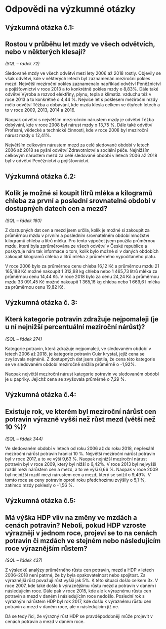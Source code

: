 # Odpovědi na výzkumné otázky

## Výzkumná otázka č.1:
## Rostou v průběhu let mzdy ve všech odvětvích, nebo v některých klesají?

*(SQL – řádek 72)*

Sledované mzdy ve všech odvětví mezi lety 2006 až 2018 rostly.
Objevily se však odvětví, kde v některých letech byl zaznamenán meziroční pokles mezd.
Největší meziroční pokles zaznamenalo například odvětví Peněžnictví a pojišťovnictví v roce 2013 a to konkrétně pokles mzdy o 8,83%.
Dále také odvětví Výroba a rozvod elektřiny, plynu, tepla a klimatiz. vzduchu též v roce 2013 a to konkrétně o 4,44 %.
Nejvíce let s poklesem meziroční mzdy mělo odvětví Těžba a dobývání, kde mzda klesla celkem ve čtyřech letech a to v roce 2009, 2013, 2014 a 2016.

Naopak odvětví s největším meziročním nárustem mzdy je odvětví Těžba  dobývání, kde v roce 2008 byl nárust mzdy o 13,75 %.
Dále také odvětví Profesní, vědecké a technické činnosti, kde v roce 2008 byl meziroční nárust mzdy o 12,41%.

Největším celkovým nárustem mezd za celé sledované období v letech 2006 až 2018 se pyšní odvětví Zdravotnictví a sociální péče.
Nejnižším celkovým nárustem mezd za celé sledované období v letech 2006 až 2018 byl v odvětví Peněžnictví a pojišťovnictví.


## Výzkumná otázka č.2:
## Kolik je možné si koupit litrů mléka a kilogramů chleba za první a poslední srovnatelné období v dostupných datech cen a mezd? 

*(SQL – řádek 180)*

Z dostupných dat cen a mezd jsem určila, kolik je možné si zakoupit za průměrnou mzdu v prvním a posledním srovnatelném období množství kilogramů chleba a litrů mléka. 
Pro tento výpočet jsem použila průměrnou mzdu, která byla zprůměrována ze všech odvětví v České republice a poskytuje nám tak informace o tom, 
kolik bylo možné si v daných obdobích zakoupit kilogramů chleba a litrů mléka z průměrného vypočítaného platu.

V roce 2006 bylo za průměrnou cenu chleba 16,12 Kč a průměrnou mzdu 21 165,188 Kč možné nakoupit 1 312,98 kg chleba nebo 1 465,73 litrů mléka za průměrnou cenu 14,44 Kč. 
V roce 2018 bylo za cenu 24,24 Kč a průměrnou mzdu 33 091,45 Kč možné nakoupit 1 365,16 kg chleba nebo 1 669,6 l mléka za průměrnou cenu 19,82 Kč.


## Výzkumná otázka č. 3:
## Která kategorie potravin zdražuje nejpomaleji (je u ní nejnižší percentuální meziroční nárůst)?

*(SQL – řádek 274)*

Kategorie potravin, která zdražuje nejpomaleji, ve sledovaném období v letech 2006 až 2018, je kategorie potravin Cukr krystal, jejíž cena se zvyšovala nejméně. 
 Z dostupných dat jsem zjistila, že cena této kategorie se ve sledovaném období meziročně snížila průměrně o -1,92%. 
 
 Naopak největší meziroční nárust kategorie potravin ve sledovaném období je u papriky. Jejichž cena se zvyšovala průměrně o 7,29 %.


## Výzkumná otázka č.4:
## Existuje rok, ve kterém byl meziroční nárůst cen potravin výrazně vyšší než růst mezd (větší než 10 %)?

*(SQL – řádek 344)*

Ve sledovaném období v letech od roku 2006 až do roku 2018, nepřesáhl meziroční nárůst potravin hranici 10 %. 
 Největší meziroční nárůst potravin byl v roce 2017, a to ve výši 9,63 %. 
 Naopak nejnižší meziroční nárust potravin byl v roce 2009, který byl nižší o 6,42%.
 V roce 2013 byl nejvyšší rozdíl mezi nárůstem cen a mezd, a to ve výši 6,66 %. 
 Naopak v roce 2009 byl nejnižší rozdíl mezi nárustem cen a mezd, který se snížil o 9,49%.
 V tomto roce se ceny potravin oproti roku předchozímu zvýšily o 5,1 %, zatímco mzdy poklesly o -1,56 %.

## Výzkumná otázka č.5:
## Má výška HDP vliv na změny ve mzdách a cenách potravin? Neboli, pokud HDP vzroste výrazněji v jednom roce, projeví se to na cenách potravin či mzdách ve stejném nebo následujícím roce výraznějším růstem?

*(SQL – řádek 437)*

Z výsledků analýzy průměrného růstu cen potravin, mezd a HDP v letech 2006–2018 není patrné, že by byla opakovatelnost nebo spojitost. 
Za výraznější růst považuji růst vyšší jak 5%. K této situaci došlo celkem 3x. 
V roce 2007, kde také došlo k výraznějšímu růstu mezd a potravin v daném i následujícím roce. 
Dále pak v roce 2015, kde ale k výraznému růstu cen potravin a mezd v daném i následujícím roce nedošlo. 
Poslední rok s výrazným nárůstem HDP byl rok 2017, kde došlu k výraznému růstu cen potravin a mezd v daném roce, ale v následujícím již ne.

Dá se tedy říci, že výrazný růst HDP se pravděpodobněji může projevit v cenách potravin a mezd v daném roce.

